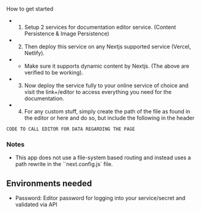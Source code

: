 How to get started

- 1. Setup 2 services for documentation editor service. (Content Persistence & Image Persistence)
- 2. Then deploy this service on any Nextjs supported service (Vercel, Netlify). 
- - Make sure it supports dynamic content by Nextjs. (The above are verified to be working).
- 3. Now deploy the service fully to your online service of choice and visit the link+/editor to access everything you need for the documentation.

- 4. For any custom stuff, simply create the path of the file as found in the editor or here and do so, but include the following in the header

``
CODE TO CALL EDITOR FOR DATA REGARDING THE PAGE
``

### Notes
- This app does not use a file-system based routing and instead uses a path rewrite in the ``next.config.js` file.


## Environments needed
- Password: Editor password for logging into your service/secret and validated via API 